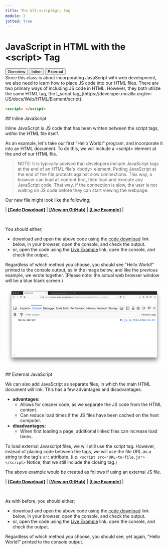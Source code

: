 ```yaml
---
title: The &lt;script&gt; tag
module: 2
jotted: true
---
```


# JavaScript in HTML with the &lt;script&gt; Tag

<div class="tab">
  <button class="tablinks active" onclick="openTab(event, 'Overview')">Overview</button>
  <button class="tablinks" onclick="openTab(event, 'inline')">Inline</button>
  <button class="tablinks" onclick="openTab(event, 'external')">External</button>
   
</div>
<div id="Overview" class="tabcontent" style="display:block"  markdown="1">
Since this class is about incorporating JavaScript with web development, we also need to learn how to place JS code into our HTML files. There are two primary ways of including JS code in HTML. However, they both utilize the same HTML tag, the [_script tag_](https://developer.mozilla.org/en-US/docs/Web/HTML/Element/script).

```html
<script> </script>
```
</div>


<div id="inline" class="tabcontent" >
<div class="tabhtml" markdown="1">
## Inline JavaScript

Inline JavaScript is JS code that has been written between the script tags, _within_ the HTML file itself.

As an example, let's take our first "Hello World!" program, and incorporate it into an HTML document. To do this, we will include a &lt;script&gt; element at the _end_ of our HTML file.

> NOTE: It is typically advised that developers include JavaScript tags at the end of an HTML file's &lt;body&gt; element. Putting JavaScript at the end of the file protects against slow connections. This way, a browser can load all content first, then load and execute any JavaScript code. That way, if the connection is slow, the user is not waiting on JS code before they can start viewing the webpage.

Our new file might look like the following;

<div id="jotted-demo-1" class="jotted-theme-stacked"></div>

<script>
    new Jotted(document.querySelector("#jotted-demo-1"), {
    files: [
        {
            type: "html",
            hide: false,
            url:"https://raw.githubusercontent.com/Montana-Media-Arts/441-WebTech/master/lecture_code/02/01/01_js_in_html.html"
        }
    ],
    showBlank: false,
    showResult: false,
    runScripts: true,
    plugins: [
        { name: 'ace', options: { "maxLines": 50 } },
        // { name: 'console', options: { autoClear: true } },
    ]
});
</script>



| [**[Code Download]**](https://github.com/Montana-Media-Arts/441-WebTech/raw/master/lecture_code/02/01/01_js_in_html.html.zip) | [**[View on GitHub]**](https://github.com/Montana-Media-Arts/441-WebTech/tree/master/lecture_code/02/01/01_js_in_html.html) | [**[Live Example]**](https://montana-media-arts.github.io/441-WebTech/lecture_code/02/01/01_js_in_html.html) |

<br />


You should either;

- download and open the above code using the [code download](https://github.com/Montana-Media-Arts/441-WebTech/raw/master/lecture_code/02/01/01_js_in_html.html.zip) link below, in your browser, open the console, and check the output.
- or, open the code using the [Live Example](https://montana-media-arts.github.io/441-WebTech/lecture_code/02/01/01_js_in_html.html) link, open the console, and check the output.

Regardless of which method you choose, you should see "Hello World!" printed to the console output, as in the image below, and like the previous example, we wrote together. (Please note: the actual web browser window will be a blue blank screen.)


![Example of 'Hello World!' in browser console](../imgs/js_in_html.png "Example of 'Hello World!' in browser console")

</div>
</div>

<div id="external" class="tabcontent">
<div class="tabhtml" markdown="1">
## External JavaScript

We can also add JavaScript as separate files, in which the main HTML document will link. This has a few advantages and disadvantages.

- **advantages:**
    - Allows for cleaner code, as we separate the JS code from the HTML content.
    - Can reduce load times if the JS files have been cached on the host computer.
- **disadvantages:**
    - When first loading a page, additional linked files can increase load times.

To load external Javascript files, we will still use the script tag. However, instead of placing code between the tags, we will use the file URL as a string to the tag's `src` attribute. (i.e. `<script src="URL-to-file.js"></script>` Notice, that we still include the closing tag.)

The above example would be created as follows if using an external JS file.

<div id="jotted-demo-2" class="jotted-theme-stacked"></div>

<script>
    new Jotted(document.querySelector("#jotted-demo-2"), {
    files: [
        {
            type: "html",
            hide: false,
            url:"https://raw.githubusercontent.com/Montana-Media-Arts/441-WebTech/master/lecture_code/02/02/02_js_outside_html.html"
        },
        {
            type: "js",
            hide: false,
            url:"https://raw.githubusercontent.com/Montana-Media-Arts/441-WebTech/master/lecture_code/02/02/script.js"
        }
    ],
    showBlank: false,
    showResult: false,
    runScripts: false,
    plugins: [
        { name: 'ace', options: { "maxLines": 50 } },
        { name: 'console', options: { autoClear: false } },
    ]
});
</script>


| [**[Code Download]**](https://github.com/Montana-Media-Arts/441-WebTech/raw/master/lecture_code/02/02/02_js_outside_html.zip) | [**[View on GitHub]**](https://github.com/Montana-Media-Arts/441-WebTech/tree/master/lecture_code/02/02/) | [**[Live Example]**](https://montana-media-arts.github.io/441-WebTech/lecture_code/02/02/02_js_outside_html.html) |

<br />


As with before, you should either;

- download and open the above code using the [code download](https://github.com/Montana-Media-Arts/441-WebTech/raw/master/lecture_code/02/02/02_js_outside_html.zip) link below, in your browser, open the console, and check the output.
- or, open the code using the [Live Example](https://montana-media-arts.github.io/441-WebTech/lecture_code/02/02/02_js_outside_html.html) link, open the console, and check the output.

Regardless of which method you choose, you should see, yet again, "Hello World!" printed to the console output.
</div>
</div>

